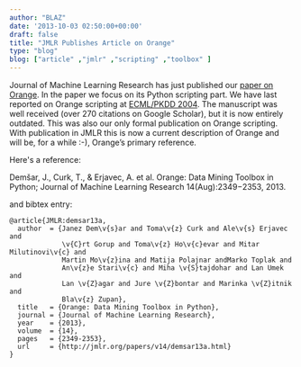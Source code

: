 ```yaml
---
author: "BLAZ"
date: '2013-10-03 02:50:00+00:00'
draft: false
title: "JMLR Publishes Article on Orange"
type: "blog"
blog: ["article" ,"jmlr" ,"scripting" ,"toolbox" ]
---
```


Journal of Machine Learning Research has just published our [paper on Orange](http://jmlr.org/papers/v14/demsar13a.html). In the paper we focus on its Python scripting part. We have last reported on Orange scripting at [ECML/PKDD 2004](http://ecmlpkdd.isti.cnr.it/). The manuscript was well received (over 270 citations on Google Scholar), but it is now entirely outdated. This was also our only formal publication on Orange scripting. With publication in JMLR this is now a current description of Orange and will be, for a while :-), Orange’s primary reference.

Here's a reference:

Demšar, J., Curk, T., & Erjavec, A. et al. Orange: Data Mining Toolbox in Python; Journal of Machine Learning Research 14(Aug):2349−2353, 2013.

and bibtex entry:

    
    @article{JMLR:demsar13a,
      author  = {Janez Dem\v{s}ar and Toma\v{z} Curk and Ale\v{s} Erjavec and
                 \v{C}rt Gorup and Toma\v{z} Ho\v{c}evar and Mitar Milutinovi\v{c} and
                 Martin Mo\v{z}ina and Matija Polajnar andMarko Toplak and  
                 An\v{z}e Stari\v{c} and Miha \v{S}tajdohar and Lan Umek and 
                 Lan \v{Z}agar and Jure \v{Z}bontar and Marinka \v{Z}itnik and
                 Bla\v{z} Zupan},
      title   = {Orange: Data Mining Toolbox in Python},
      journal = {Journal of Machine Learning Research},
      year    = {2013},
      volume  = {14},
      pages   = {2349-2353},
      url     = {http://jmlr.org/papers/v14/demsar13a.html}
    }
